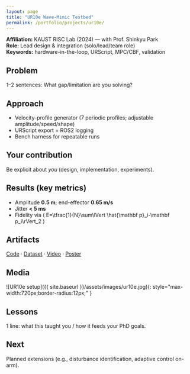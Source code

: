 ```yaml
---
layout: page
title: "UR10e Wave-Mimic Testbed"
permalink: /portfolio/projects/ur10e/
---
```


**Affiliation:** KAUST RISC Lab (2024) — with Prof. Shinkyu Park  
**Role:** Lead design & integration (solo/lead/team role)  
**Keywords:** hardware-in-the-loop, URScript, MPC/CBF, validation

## Problem
1–2 sentences: What gap/limitation are you solving?

## Approach
- Velocity-profile generator (7 periodic profiles; adjustable amplitude/speed/shape)
- URScript export + ROS2 logging
- Bench harness for repeatable runs

## Your contribution
Be explicit about *you* (design, implementation, experiments).

## Results (key metrics)
- Amplitude **0.5 m**; end-effector **0.65 m/s**
- Jitter **< 5 ms**
- Fidelity via \( E=\tfrac{1}{N}\sum\lVert \hat{\mathbf p}_i-\mathbf p_i\rVert_2 \)

## Artifacts
[Code](#) · [Dataset](#) · [Video](#) · [Poster](#)

## Media
![UR10e setup]({{ site.baseurl }}/assets/images/ur10e.jpg){: style="max-width:720px;border-radius:12px;" }

## Lessons
1 line: what this taught you / how it feeds your PhD goals.

## Next
Planned extensions (e.g., disturbance identification, adaptive control on-arm).
